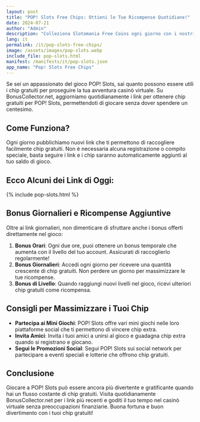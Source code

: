 ```yaml
---
layout: post
title: "POP! Slots Free Chips: Ottieni le Tue Ricompense Quotidiane!"
date: 2024-07-21
author: "Admin"
description: "Colleziona Slotomania Free Coins ogni giorno con i nostri link aggiornati. Ottieni monete gratuite per divertirti con i tuoi giochi da casinò preferiti."
lang: it
permalink: /it/pop-slots-free-chips/
image: /assets/images/pop-slots.webp
include_file: pop-slots.html
manifest: /manifests/it/pop-slots.json
app_name: "Pop! Slots Free Chips"
---
```


Se sei un appassionato del gioco POP! Slots, sai quanto possono essere utili i chip gratuiti per proseguire la tua avventura casinò virtuale. Su BonusCollector.net, aggiorniamo quotidianamente i link per ottenere chip gratuiti per POP! Slots, permettendoti di giocare senza dover spendere un centesimo.

## Come Funziona?

Ogni giorno pubblichiamo nuovi link che ti permettono di raccogliere facilmente chip gratuiti. Non è necessaria alcuna registrazione o compito speciale, basta seguire i link e i chip saranno automaticamente aggiunti al tuo saldo di gioco.

## Ecco Alcuni dei Link di Oggi:

{% include pop-slots.html %}

## Bonus Giornalieri e Ricompense Aggiuntive

Oltre ai link giornalieri, non dimenticare di sfruttare anche i bonus offerti direttamente nel gioco:

1. **Bonus Orari**: Ogni due ore, puoi ottenere un bonus temporale che aumenta con il livello del tuo account. Assicurati di raccoglierlo regolarmente!
2. **Bonus Giornalieri**: Accedi ogni giorno per ricevere una quantità crescente di chip gratuiti. Non perdere un giorno per massimizzare le tue ricompense.
3. **Bonus di Livello**: Quando raggiungi nuovi livelli nel gioco, ricevi ulteriori chip gratuiti come ricompensa.

## Consigli per Massimizzare i Tuoi Chip

- **Partecipa ai Mini Giochi**: POP! Slots offre vari mini giochi nelle loro piattaforme social che ti permettono di vincere chip extra.
- **Invita Amici**: Invita i tuoi amici a unirsi al gioco e guadagna chip extra quando si registrano e giocano.
- **Segui le Promozioni Social**: Segui POP! Slots sui social network per partecipare a eventi speciali e lotterie che offrono chip gratuiti.

## Conclusione

Giocare a POP! Slots può essere ancora più divertente e gratificante quando hai un flusso costante di chip gratuiti. Visita quotidianamente BonusCollector.net per i link più recenti e goditi il tuo tempo nel casinò virtuale senza preoccupazioni finanziarie. Buona fortuna e buon divertimento con i tuoi chip gratuiti!